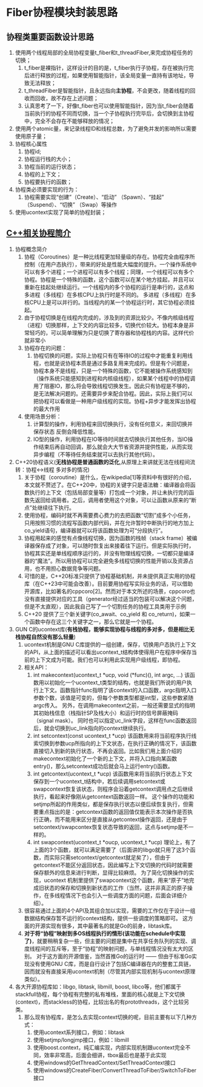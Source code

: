 # Fiber协程模块封装思路

## 协程类重要函数设计思路

1. 使用两个线程局部的全局协程变量t_fiber和t_threadFiber,来完成协程任务的切换；
   1. t_fiber是裸指针，这样设计的目的是，t_fiber执行子协程，存在被执行完后进行释放的过程，如果使用智能指针，该全局变量一直持有该地址，导致无法释放；
   2. t_threadFiber是智能指针，且永远指向**主协程**，不会更改，随着线程的回收而回收，故不存在上述问题；
   3. 认真思考了一下，好像t_fiber也可以使用智能指针，因为当t_fiber会随着当前执行的协程不同而切换，当一个子协程执行完毕后，会切换到主协程中，完全不会存在不能够释放的情况；
2. 使用两个atomic量，来记录线程ID和线程总数，为了避免并发的影响所以需要使用原子量；
3. 协程核心属性
   1. 协程id;
   2. 协程运行栈的大小；
   3. 协程当前的运行状态；
   4. 协程的上下文；
   5. 协程要执行的函数；
4. 协程类必须要实现的行为：
   1. 协程需要实现“创建”（Create）、“启动” （Spawn）、“挂起” （Suspend）、“切换” （Swap）等操作
5. 使用ucontext实现了简单的协程封装； 



## [C++相关协程简介](https://blog.csdn.net/zzhongcy/article/details/89515037)

1. 协程概念简介
   1. 协程（Coroutines）是一种比线程更加轻量级的存在。协程完全由程序所控制（在用户态执行），带来的好处是性能大幅度的提升。一个操作系统中可以有多个进程；一个进程可以有多个线程；同理，一个线程可以有多个协程。协程是一个特殊的函数，这个函数可以在某个地方挂起，并且可以重新在挂起处继续运行。一个线程内的多个协程的运行是串行的，这点和多进程（多线程）在多核CPU上执行时是不同的。 多进程（多线程）在多核CPU上是可以并行的。当线程内的某一个协程运行时，其它协程必须挂起。
   2. 由于协程切换是在线程内完成的，涉及到的资源比较少。不像内核级线程（进程）切换那样，上下文的内容比较多，切换代价较大。协程本身是非常轻巧的，可以简单理解为只是切换了寄存器和协程栈的内容。这样代价就非常小
   3. 协程存在的问题：
      1. 协程切换的问题，实际上协程只有在等待IO的过程中才能重复利用线程，也就是说协程本质是通过多路复用来完成的。但是有个问题是，协程本身不是线程，只是一个特殊的函数，它不能被操作系统感知到（操作系统只能感知到进程和内核级线程），如果某个线程中的协程调用了阻塞IO，那么将会导致线程切换发生。因此只有协程是不够的，是无法解决问题的。还需要异步来配合协程。因此，实际上我们可以把协程可以看做是一种用户级线程的实现。协程+异步才能发挥出协程的最大作用
   4. 使用场景分析：
      1. 计算型的操作，利用协程来回切换执行，没有任何意义，来回切换并保存状态 反倒会降低性能。
      2. IO型的操作，利用协程在IO等待时间就去切换执行其他任务，当IO操作结束后再自动回调，那么就会大大节省资源并提供性能，从而实现异步编程（不等待任务结束就可以去执行其他代码）。
2. C++20协程语义(**无栈协程是普通函数的泛化**,从原理上来讲就无法在线程间流转：协程<->线程 多对多的情况)
   1. 关于协程（coroutine）是什么，在wikipedia[1]等资料中有很好的介绍，本文就不赘述了。在C++20中，协程的关键字只是语法糖：编译器会将函数执行的上下文（包括局部变量等）打包成一个对象，并让未执行完的函数先返回给调用者。之后，调用者使用这个对象，可以让函数从原来的“断点”处继续往下执行。
   2. 使用协程，编码时就不再需要费心费力的去把函数“切割”成多个小任务，只用按照习惯的流程写函数内部代码，并在允许暂时中断执行的地方加上co_yield语句，编译器就可以将该函数处理为可“分段执行”。
   3. 协程用起来的感觉有点像线程切换，因为函数的栈帧（stack frame）被编译器保存成了对象，可以随时恢复出来接着往下运行。但是实际执行时，协程其实还是单线程顺序运行的，并没有物理线程切换，一切都只是编译器的“魔法”。所以用协程可以完全避免多线程切换的性能开销以及资源占用，也不用担心数据竞争等问题。
   4. 可惜的是，C++20标准只提供了协程基础机制，并未提供真正实用的协程库（在C++23中可能会改善）。目前要用协程写实际业务的话，可以借助开源库，比如著名的cppcoro[2]。然而对于本文所述的场景，cppcoro也没有直接提供对应的工具（generator经过适当的包装可以解决这个问题，但是不太直观），因此我自己写了一个切割任务的协程工具类用于示例
   5. C++20 提供了三个新关键字(co_await、co_yield 和 co_return)，如果一个函数中存在这三个关键字之一，那么它就是一个协程。
3. GUN C的ucontext库(**有栈协程，能够实现协程与线程的多对多，但是相比无栈协程自然没有那么轻量**)
   1. ucontext机制是GNU C库提供的一组创建，保存，切换用户态执行上下文的API，从上面的描述可以看出ucontext_t结构体使得用户在程序中保存当前的上下文成为可能。我们也可以利用此实现用户级线程，即协程。
   2. 相关API：
      1. int makecontext(ucontext_t *ucp, void (*func)(), int argc, ...) 该函数用以初始化一个ucontext_t类型的结构，也就是我们所说的用户执行上下文。函数指针func指明了该context的入口函数，argc指明入口参数个数，该值是可变的，但每个参数类型都是int型，这些参数紧随argc传入。 另外，在调用makecontext之前，一般还需要显式的指明其初始栈信息（栈指针SP及栈大小）和运行时的信号屏蔽掩码（signal mask）。 同时也可以指定uc_link字段，这样在func函数返回后，就会切换到uc_link指向的context继续执行。
      2. int setcontext(const ucontext_t *ucp) 该函数用来将当前程序执行线索切换到参数ucp所指向的上下文状态，在执行正确的情况下，该函数直接切入到新的执行状态，不再会返回。比如我们用上面介绍的makecontext初始化了一个新的上下文，并将入口指向某函数entry()，那么setcontext成功后就会马上运行entry()函数。
      3. int getcontext(ucontext_t *ucp) 该函数用来将当前执行状态上下文保存到一个ucontext_t结构中，若后续调用setcontext或swapcontext恢复该状态，则程序会沿着getcontext调用点之后继续执行，看起来好像刚从getcontext函数返回一样。 这个操作的功能和setjmp所起的作用类似，都是保存执行状态以便后续恢复执行，但需要重点指出的是：getcontext函数的返回值仅能表示本次操作是否执行正确，而不能用来区分是直接从getcontext操作返回，还是由于setcontext/swapcontex恢复状态导致的返回，这点与setjmp是不一样的。
      4. int swapcontext(ucontext_t *oucp, ucontext_t *ucp) 理论上，有了上面的3个函数，就可以满足需要了（后面讲的libgo就只用了这3个函数，而实际只需setcontext/getcontext就足矣了），但由于getcontext不能区分返回状态，因此编写上下文切换的代码时就需要保存额外的信息来进行判断，显得比较麻烦。 为了简化切换操作的实现，ucontext 机制里提供了swapcontext这个函数，用来“原子”地完成旧状态的保存和切换到新状态的工作（当然，这并非真正的原子操作，在多线程情况下也会引入一些调度方面的问题，后面会详细介绍）。 
   3. 很容易通过上面的4个API及其组合加以实现，需要的工作仅在于设计一组数据结构保存暂不运行的context结构，提供一些调度的策略即可。 这方面的开源实现有很多，其中最著名的就是Go的前身，libtask库。
   4. **对于将“协程”映射到多OS线程执行的情形(该功能在schedule中实现了)**，就要稍稍复杂一些，但主要的问题是集中在共享任务队列的实现、调度线程间的互斥等，至于“协程”的映射问题，与单线程情况没有太大的区别。 对于这方面的开源借鉴，当然首推Go的运行时 —— 但由于标准Go实现没有使用GNU C库，而是自行设计了包括C编译器在内的整套工具链，因而就没有直接采用ucontext机制（尽管其内部实现机制与ucontext原理类似）。
4. 各大开源协程库如：libgo, libtask, libmill, boost, libco等，他们都属于stackfull协程，每个协程有完整的私有堆栈，里面的核心就是上下文切换(context)，而stackless的协程，比较出名的有protothreads，这个比较另类。
   1. 那么现有协程库，是怎么去实现context切换的呢，目前主要有以下几种方式：
      1. 使用ucontext系列接口，例如：libtask
      2. 使用setjmp/longjmp接口，例如：libmill
      3. 使用boost.context，纯汇编实现，内部实现机制跟ucontext完全不同，效率非常高，后面会细讲，tbox最后也是基于此实现
      4. 使用windows的GetThreadContext/SetThreadContext接口
      5. 使用windows的CreateFiber/ConvertThreadToFiber/SwitchToFiber接口
